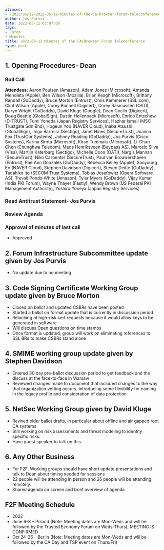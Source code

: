 ```yaml
---
aliases:
- /2022/05/12/2022-05-12-minutes-of-the-ca-browser-forum-teleconference/
author: Jos Purvis
date: 2022-05-12 03:07:00
tags:
- Forum
- Minutes
title: 2022-05-12 Minutes of the CA/Browser Forum Teleconference
type: post
---
```


## 1. Opening Procedures- Dean

### Roll Call

**Attendees:** Aaron Poulsen (Amazon), Adam Jones (Microsoft), Amanda Mendieta (Apple), Ben Wilson (Mozilla), Brian Keogh (Microsoft), Brittany Randall (GoDaddy), Bruce Morton (Entrust), Chris Kemmerer (SSL.com), Clint Wilson (Apple), Corey Bonnell (Digicert), Corey Rasmussen (OATI), Daryn Wright (GoDaddy), David Kluge (Google), Dean Coclin (Digicert), Doug Beattie (GlobalSign), Dustin Hollenback (Microsoft), Enrico Entschew (D-TRUST), Fumi Yoneda (Japan Registry Services), Hazhar Ismail (MSC Trustgate Sdn Bhd), Hogeun Yoo (NAVER Cloud), Inaba Atsushi (GlobalSign), Inigo Barreira (Sectigo), Janet Hines (SecureTrust), Joanna Fox (TrustCor Systems), Johnny Reading (GoDaddy), Jos Purvis (Cisco Systems), Karina Sirota (Microsoft), Kiran Tummala (Microsoft), Li-Chun Chen (Chunghwa Telecom), Mads Henriksveen (Buypass AS), Marcelo Silva (Visa), Martijn Katerbarg (Sectigo), Michelle Coon (OATI), Nargis Mannan (SecureTrust), Niko Carpenter (SecureTrust), Paul van Brouwershaven (Entrust), Rae Ann Gonzales (GoDaddy), Rebecca Kelley (Apple), Sooyoung Eo (NAVER Cloud), Stephen Davidson (Digicert), Steven Deitte (GoDaddy), Tadahiko Ito (SECOM Trust Systems), Tobias Josefowitz (Opera Software AS), Trevoli Ponds-White (Amazon), Tyler Myers (GoDaddy), Vijay Kumar (India PKI Forum), Wayne Thayer (Fastly), Wendy Brown (US Federal PKI Management Authority), Yoshiro Yoneya (Japan Registry Services)

### Read Antitrust Statement- Jos Purvis

### Review Agenda

### Approval of minutes of last call

- Approved

## 2. Forum Infrastructure Subcommittee update given by Jos Purvis

- No update due to no meeting

## 3. Code Signing Certificate Working Group update given by Bruce Morton

- Closed on ballot and updated CSBRs have been posted
- Started a ballot on format update that is currently in discussion period
- Relooking at high-risk cert requests because it would allow keys to be generated in software
- Will discuss Open questions on time stamps
- Once format is updated, group will work on eliminating references to SSL BRs to make CSBRs stand alone

## 4. SMIME working group update given by Stephen Davidson

- Entered 30 day pre-ballot discussion period to get feedback and the discuss at the face-to-face in Warsaw
- Reviewed changes made to document that included changes to the way that organization vetting occurs, introducing some flexibility for naming in the legacy profile and consideration of data protection

## 5. NetSec Working Group given by David Kluge

- Revived older ballot drafts, in particular about offline and air gapped root CA systems
- Still working on risk assessments and threat modeling to identity specific risks.
- Have guest speaker to talk on this.

## 6. Any Other Business

- For F2F, Working groups should have short update presentations and talk to Dean about timing needed for sessions
- 22 people will be attending in person and 26 people will be attending remotely.
- Shared agenda on screen and brief overview of agenda

## F2F Meeting Schedule

- 2022
- June 6-8 – Poland (Note: Meeting dates are Mon-Weds and will be
  followed by the Trusted Economy Forum on Weds-Thurs), MEETING IS CONFIRMED
- Oct 24-26 – Berlin (Note: Meeting dates are Mon-Weds and will be
  followed by the CA Day and TSP event on Thurs/Fri)